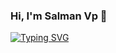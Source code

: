 ### Hi, I'm Salman Vp 👋

[![Typing SVG](https://readme-typing-svg.demolab.com/?lines=ReactJS+Developer;JavaScript+TypeScript;NodeJS+MongoDB;Problem+Solving;Self+Learning;Learning+new+things)](https://git.io/typing-svg)

<!--
**salmanakzz/salmanakzz** is a ✨ _special_ ✨ repository because its `README.md` (this file) appears on your GitHub profile.

Here are some ideas to get you started:

- 🔭 I’m currently working on ...
- 🌱 I’m currently learning ...
- 👯 I’m looking to collaborate on ...
- 🤔 I’m looking for help with ...
- 💬 Ask me about ...
- 📫 How to reach me: ...
- 😄 Pronouns: ...
- ⚡ Fun fact: ...
-->
